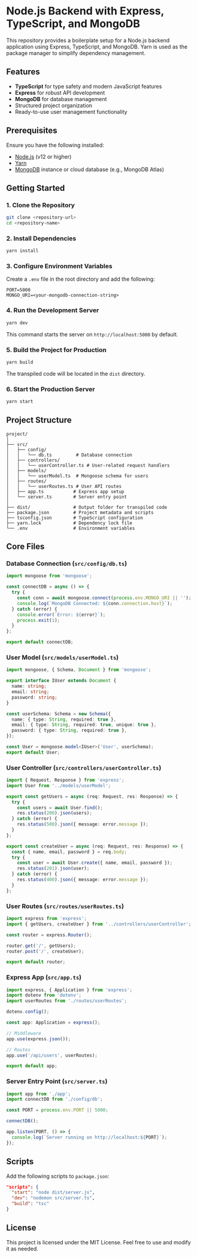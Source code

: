 # Node.js Backend with Express, TypeScript, and MongoDB

This repository provides a boilerplate setup for a Node.js backend application using Express, TypeScript, and MongoDB. Yarn is used as the package manager to simplify dependency management.

## Features

- **TypeScript** for type safety and modern JavaScript features
- **Express** for robust API development
- **MongoDB** for database management
- Structured project organization
- Ready-to-use user management functionality

## Prerequisites

Ensure you have the following installed:

- [Node.js](https://nodejs.org/) (v12 or higher)
- [Yarn](https://yarnpkg.com/)
- [MongoDB](https://www.mongodb.com/try/download/community) instance or cloud database (e.g., MongoDB Atlas)

## Getting Started

### 1. Clone the Repository

```bash
git clone <repository-url>
cd <repository-name>
```

### 2. Install Dependencies

```bash
yarn install
```

### 3. Configure Environment Variables

Create a `.env` file in the root directory and add the following:

```env
PORT=5000
MONGO_URI=<your-mongodb-connection-string>
```

### 4. Run the Development Server

```bash
yarn dev
```

This command starts the server on `http://localhost:5000` by default.

### 5. Build the Project for Production

```bash
yarn build
```

The transpiled code will be located in the `dist` directory.

### 6. Start the Production Server

```bash
yarn start
```

## Project Structure

```
project/
│
├── src/
│   ├── config/
│   │   └── db.ts         # Database connection
│   ├── controllers/
│   │   └── userController.ts # User-related request handlers
│   ├── models/
│   │   └── userModel.ts  # Mongoose schema for users
│   ├── routes/
│   │   └── userRoutes.ts # User API routes
│   ├── app.ts           # Express app setup
│   └── server.ts        # Server entry point
│
├── dist/                # Output folder for transpiled code
├── package.json         # Project metadata and scripts
├── tsconfig.json        # TypeScript configuration
├── yarn.lock            # Dependency lock file
└── .env                 # Environment variables
```

## Core Files

### Database Connection (`src/config/db.ts`)

```typescript
import mongoose from 'mongoose';

const connectDB = async () => {
  try {
    const conn = await mongoose.connect(process.env.MONGO_URI || '');
    console.log(`MongoDB Connected: ${conn.connection.host}`);
  } catch (error) {
    console.error(`Error: ${error}`);
    process.exit(1);
  }
};

export default connectDB;
```

### User Model (`src/models/userModel.ts`)

```typescript
import mongoose, { Schema, Document } from 'mongoose';

export interface IUser extends Document {
  name: string;
  email: string;
  password: string;
}

const userSchema: Schema = new Schema({
  name: { type: String, required: true },
  email: { type: String, required: true, unique: true },
  password: { type: String, required: true },
});

const User = mongoose.model<IUser>('User', userSchema);
export default User;
```

### User Controller (`src/controllers/userController.ts`)

```typescript
import { Request, Response } from 'express';
import User from '../models/userModel';

export const getUsers = async (req: Request, res: Response) => {
  try {
    const users = await User.find();
    res.status(200).json(users);
  } catch (error) {
    res.status(500).json({ message: error.message });
  }
};

export const createUser = async (req: Request, res: Response) => {
  const { name, email, password } = req.body;
  try {
    const user = await User.create({ name, email, password });
    res.status(201).json(user);
  } catch (error) {
    res.status(400).json({ message: error.message });
  }
};
```

### User Routes (`src/routes/userRoutes.ts`)

```typescript
import express from 'express';
import { getUsers, createUser } from '../controllers/userController';

const router = express.Router();

router.get('/', getUsers);
router.post('/', createUser);

export default router;
```

### Express App (`src/app.ts`)

```typescript
import express, { Application } from 'express';
import dotenv from 'dotenv';
import userRoutes from './routes/userRoutes';

dotenv.config();

const app: Application = express();

// Middleware
app.use(express.json());

// Routes
app.use('/api/users', userRoutes);

export default app;
```

### Server Entry Point (`src/server.ts`)

```typescript
import app from './app';
import connectDB from './config/db';

const PORT = process.env.PORT || 5000;

connectDB();

app.listen(PORT, () => {
  console.log(`Server running on http://localhost:${PORT}`);
});
```

## Scripts

Add the following scripts to `package.json`:

```json
"scripts": {
  "start": "node dist/server.js",
  "dev": "nodemon src/server.ts",
  "build": "tsc"
}
```

## License

This project is licensed under the MIT License. Feel free to use and modify it as needed.

